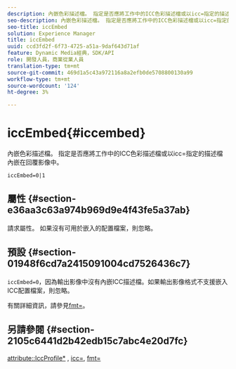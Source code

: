 ```yaml
---
description: 內嵌色彩描述檔。 指定是否應將工作中的ICC色彩描述檔或以icc=指定的描述檔內嵌在回覆影像中。
seo-description: 內嵌色彩描述檔。 指定是否應將工作中的ICC色彩描述檔或以icc=指定的描述檔內嵌在回覆影像中。
seo-title: iccEmbed
solution: Experience Manager
title: iccEmbed
uuid: ccd3fd2f-6f73-4725-a51a-9daf643d71af
feature: Dynamic Media經典，SDK/API
role: 開發人員，商業從業人員
translation-type: tm+mt
source-git-commit: 469d1a5c43a972116a8a2efb0de5708800130a99
workflow-type: tm+mt
source-wordcount: '124'
ht-degree: 3%

---
```



# iccEmbed{#iccembed}

內嵌色彩描述檔。 指定是否應將工作中的ICC色彩描述檔或以icc=指定的描述檔內嵌在回覆影像中。

`iccEmbed=0|1`

## 屬性 {#section-e36aa3c63a974b969d9e4f43fe5a37ab}

請求屬性。 如果沒有可用於嵌入的配置檔案，則忽略。

## 預設 {#section-01948f6cd7a2415091004cd7526436c7}

`iccEmbed=0`，因為輸出影像中沒有內嵌ICC描述檔。如果輸出影像格式不支援嵌入ICC配置檔案，則忽略。

有關詳細資訊，請參見[fmt=](../../../../../is-api/http-ref/image-serving-api-ref/c-http-protocol-reference/c-command-reference/r-is-http-fmt.md#reference-cdf10043423b45ba9fe15157fb3ae37a)。

## 另請參閱 {#section-2105c6441d2b42edb15c7abc4e20d7fc}

[attribute::IccProfile*](../../../../../is-api/image-catalog/image-serving-api-ref/c-image-catalog-reference/c-icc-profile-map-reference/c-icc-profile-map-reference.md#concept-57b9148ce55249cd825cb7ee19ed057c) , [icc=](../../../../../is-api/http-ref/image-serving-api-ref/c-http-protocol-reference/c-command-reference/r-icc.md#reference-182b5679e21e4df3b4d330535a5a7517), [fmt=](../../../../../is-api/http-ref/image-serving-api-ref/c-http-protocol-reference/c-command-reference/r-is-http-fmt.md#reference-cdf10043423b45ba9fe15157fb3ae37a)
